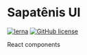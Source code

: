 # Sapatênis UI

[![lerna](https://img.shields.io/badge/maintained%20with-lerna-cc00ff.svg)](https://lerna.js.org/)
[![GitHub license](https://img.shields.io/github/license/mrocha98/sapatenis-ui)](https://github.com/mrocha98/sapatenis-ui/blob/main/LICENSE)

React components
